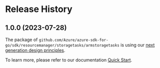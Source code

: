 # Release History

## 1.0.0 (2023-07-28)

The package of `github.com/Azure/azure-sdk-for-go/sdk/resourcemanager/storagetasks/armstoragetasks` is using our [next generation design principles](https://azure.github.io/azure-sdk/general_introduction.html).

To learn more, please refer to our documentation [Quick Start](https://aka.ms/azsdk/go/mgmt).